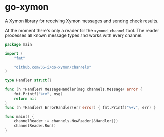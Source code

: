 go-xymon
========

A Xymon library for receiving Xymon messages and sending check results.

At the moment there's only a reader for the `xymond_channel` tool. The reader processes all known message types and works with every channel.

```go
package main

import (
	"fmt"

	"github.com/DG-i/go-xymon/channels"
)

type Handler struct{}

func (h *Handler) MessageHandler(msg channels.Message) error {
	fmt.Printf("%+v", msg)
	return nil
}
func (h *Handler) ErrorHandler(err error) { fmt.Printf("%+v", err) }

func main() {
	channelReader := channels.NewReader(&Handler{})
	channelReader.Run()
}
```